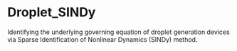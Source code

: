 # Droplet_SINDy
Identifying the underlying governing equation of droplet generation devices via Sparse Identification of Nonlinear Dynamics (SINDy) method.
